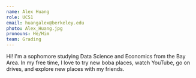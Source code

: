 ```yaml
---
name: Alex Huang
role: UCS1
email: huangalex@berkeley.edu
photo: Alex_Huang.jpg
pronouns: He/Him
team: Grading
---
```

Hi! I'm a sophomore studying Data Science and Economics from the Bay Area. In my free time, I love to try new boba places, watch YouTube, go on drives, and explore new places with my friends.